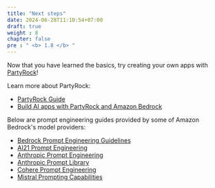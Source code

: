 ```yaml
---
title: "Next steps"
date: 2024-06-28T11:10:54+07:00
draft: true
weight : 8
chapter: false
pre : " <b> 1.8 </b> "
---
```


Now that you have learned the basics, try creating your own apps with [PartyRock](https://partyrock.aws/)! 

Learn more about PartyRock:

- [PartyRock Guide](https://partyrock.aws/guide/getStarted) 
- [Build AI apps with PartyRock and Amazon Bedrock](https://aws.amazon.com/blogs/aws/build-ai-apps-with-partyrock-and-amazon-bedrock/) 

Below are prompt engineering guides provided by some of Amazon Bedrock's model providers:

- [Bedrock Prompt Engineering Guidelines](https://docs.aws.amazon.com/bedrock/latest/userguide/prompt-engineering-guidelines.html) 
- [AI21 Prompt Engineering](https://docs.ai21.com/docs/prompt-engineering) 
- [Anthropic Prompt Engineering](https://docs.anthropic.com/claude/docs/prompt-engineering) 
- [Anthropic Prompt Library](https://docs.anthropic.com/claude/prompt-library) 
- [Cohere Prompt Engineering](https://docs.cohere.com/docs/intro-prompt-engineering) 
- [Mistral Prompting Capabilities](https://docs.mistral.ai/guides/prompting_capabilities/) 